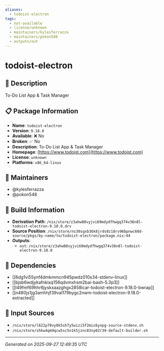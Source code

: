 ```yaml
---
aliases:
  - todoist-electron
tags:
  - not-available
  - license/unknown
  - maintainers/kylesferrazza
  - maintainers/pokon548
  - outputs/out
---
```


# todoist-electron

## 📝 Description

To-Do List App & Task Manager

## 📋 Package Information

- **Name**: `todoist-electron`
- **Version**: `9.18.0`
- **Available**: ❌ No
- **Broken**: ✅ No
- **Description**: To-Do List App & Task Manager
- **Homepage**: [https://www.todoist.com](https://www.todoist.com)
- **License**: `unknown`
- **Platforms**: `x86_64-linux`
## 👥 Maintainers

- @kylesferrazza
- @pokon548


## 🔧 Build Information

- **Derivation Path**: `/nix/store/z3ahw88vyjvi69mdydfhwgq374v36n8l-todoist-electron-9.18.0.drv`
- **Source Position**: `/nix/store/ns30sqxb36k8jrds8z18rv96bpnwc60d-source/pkgs/by-name/to/todoist-electron/package.nix:44`
- **Outputs**:
  - `out`:  `/nix/store/z3ahw88vyjvi69mdydfhwgq374v36n8l-todoist-electron-9.18.0`

## 🔗 Dependencies

- [[6dg1vi55ynf4dmkmmcn945pwdz010s34-stdenv-linux]]
- [[bjsb6wdjykafnkixq156qdvmxhsm2bai-bash-5.3p3]]
- [[l49fmf69hhr6jyskxaazghgx2858icar-todoist-electron-9.18.0-bwrap]]
- [[n460js1jg3amhhjf39val179bygc2nwm-todoist-electron-9.18.0-extracted]]

## 📁 Input Sources

- `/nix/store/l622p70vy8k5sh7y5wizi5f2mic6ynpg-source-stdenv.sh`
- `/nix/store/shkw4qm9qcw5sc5n1k5jznc83ny02r39-default-builder.sh`

---
*Generated on 2025-09-27 12:49:35 UTC*
